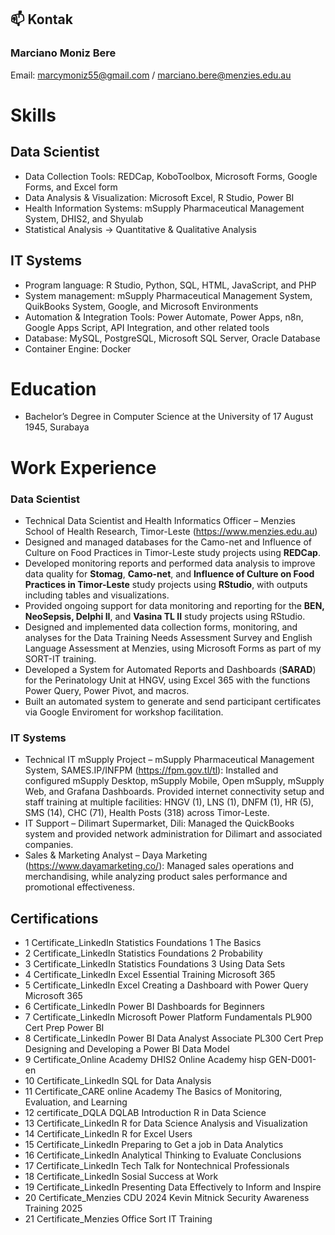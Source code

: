 ## 📫 Kontak
### Marciano Moniz Bere
Email: marcymoniz55@gmail.com / marciano.bere@menzies.edu.au


# Skills
## Data Scientist
- Data Collection Tools: REDCap, KoboToolbox, Microsoft Forms, Google Forms, and Excel form
- Data Analysis & Visualization: Microsoft Excel, R Studio, Power BI
- Health Information Systems: mSupply Pharmaceutical Management System, DHIS2, and Shyulab
- Statistical Analysis → Quantitative & Qualitative Analysis 

## IT Systems
- Program language: R Studio, Python, SQL, HTML, JavaScript, and PHP
- System management: mSupply Pharmaceutical Management System, QuikBooks System, Google, and Microsoft Environments
- Automation & Integration Tools: Power Automate, Power Apps, n8n, Google Apps Script, API Integration, and other related tools
- Database: MySQL, PostgreSQL, Microsoft SQL Server, Oracle Database
- Container Engine: Docker

# Education
- Bachelor’s Degree in Computer Science at the University of 17 August 1945, Surabaya

# Work Experience
### Data Scientist
- Technical Data Scientist and Health Informatics Officer – Menzies School of Health Research, Timor-Leste (https://www.menzies.edu.au)
- Designed and managed databases for the Camo-net and Influence of Culture on Food Practices in Timor-Leste study projects using **REDCap**.
- Developed monitoring reports and performed data analysis to improve data quality for **Stomag**, **Camo-net**, and **Influence of Culture on Food Practices in Timor-Leste** study projects using **RStudio**, with outputs including tables and visualizations.
- Provided ongoing support for data monitoring and reporting for the **BEN, NeoSepsis, Delphi II**, and **Vasina TL II** study projects using RStudio.
- Designed and implemented data collection forms, monitoring, and analyses for the Data Training Needs Assessment Survey and English Language Assessment at Menzies, using Microsoft Forms as part of my SORT-IT training.
- Developed a System for Automated Reports and Dashboards (**SARAD**) for the Perinatology Unit at HNGV, using Excel 365 with the functions Power Query, Power Pivot, and macros.
- Built an automated system to generate and send participant certificates via Google Enviroment for workshop facilitation.
  
### IT Systems
- Technical IT mSupply Project – mSupply Pharmaceutical Management System, SAMES.IP/INFPM (https://fpm.gov.tl/tl): Installed and configured mSupply Desktop, mSupply Mobile, Open mSupply, mSupply Web, and Grafana Dashboards. Provided internet connectivity setup and staff training at multiple facilities: HNGV (1), LNS (1), DNFM (1), HR (5), SMS (14), CHC (71), Health Posts (318) across Timor-Leste.
- IT Support – Dilimart Supermarket, Dili: Managed the QuickBooks system and provided network administration for Dilimart and associated companies.
- Sales & Marketing Analyst – Daya Marketing (https://www.dayamarketing.co/): Managed sales operations and merchandising, while analyzing product sales performance and promotional effectiveness.

## Certifications
- 1	Certificate_LinkedIn	Statistics Foundations 1 The Basics
- 2	Certificate_LinkedIn	Statistics Foundations 2 Probability
- 3	Certificate_LinkedIn	Statistics Foundations 3 Using Data Sets
- 4	Certificate_LinkedIn	Excel Essential Training Microsoft 365
- 5	Certificate_LinkedIn	Excel Creating a Dashboard with Power Query Microsoft 365
- 6	Certificate_LinkedIn	Power BI Dashboards for Beginners
- 7	Certificate_LinkedIn	Microsoft Power Platform Fundamentals PL900 Cert Prep Power BI
- 8	Certificate_LinkedIn	Power BI Data Analyst Associate PL300 Cert Prep Designing and Developing a Power BI Data Model
- 9	Certificate_Online Academy	DHIS2 Online Academy hisp GEN-D001-en
- 10	Certificate_LinkedIn	SQL for Data Analysis
- 11	Certificate_CARE online Academy	The Basics of Monitoring, Evaluation, and Learning
- 12	certificate_DQLA	DQLAB Introduction R in Data Science
- 13	Certificate_LinkedIn	R for Data Science Analysis and Visualization
- 14	Certificate_LinkedIn	R for Excel Users
- 15	Certificate_LinkedIn	Preparing to Get a job in Data Analytics
- 16	Certificate_LinkedIn	Analytical Thinking to Evaluate Conclusions
- 17	Certificate_LinkedIn	Tech Talk for Nontechnical Professionals
- 18	Certificate_LinkedIn	Sosial Success at Work
- 19	Certificate_LinkedIn	Presenting Data Effectively to Inform and Inspire
- 20	Certificate_Menzies CDU	2024 Kevin Mitnick Security Awareness Training 2025
- 21	Certificate_Menzies Office	Sort IT Training
 




